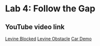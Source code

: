 # Lab 4: Follow the Gap

## YouTube video link
[Levine Blocked](https://youtu.be/5swrc8L4Xzk)
[Levine Obstacle](https://youtu.be/KajX-9nFUEk)
[Car Demo](https://youtu.be/SiyBKEsNUrs?si=XS6ppchK6u8c8RC4)
